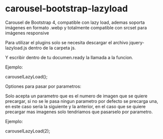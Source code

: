 # carousel-bootstrap-lazyload
Carousel de Bootstrap 4, compatible con lazy load, ademas soporta imágenes en formato .webp y totalmente compatible con srcset para imágenes responsive

Para utilizar el plugins solo se necesita descargar el archivo jquery-lazyload.js dentro de la carpeta js.

Y escribir dentro de tu documen.ready la llamada a la funcion. 

Ejemplo:

carouselLazyLoad();

Optiones para pasar por parametros:

Solo acepta un parametro que es el numero de imagen que se quiere precargar, si no se le pasa ningun parametro por defecto se precarga una, en este caso seria la siguiente y la anterior, en el caso que se quiere precargar mas imagenes solo tendriamos que pasarselo por parametro. 

Ejemplo:

carouselLazyLoad(2);
